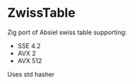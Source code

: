 # ZwissTable

Zig port of Absiel swiss table supporting:

* SSE 4.2
* AVX 2
* AVX 512

Uses std hasher